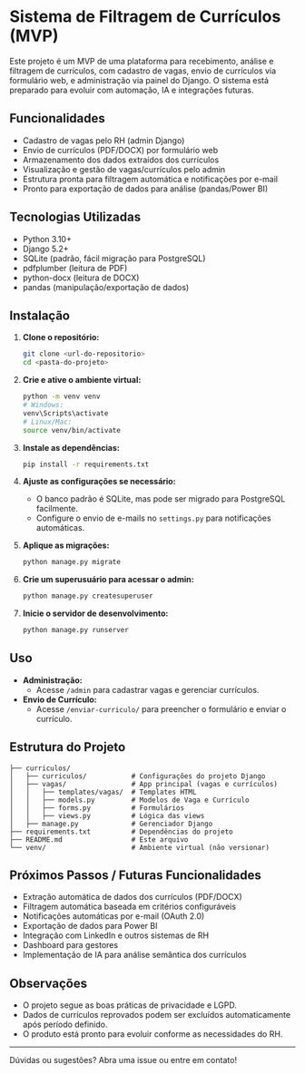 # Sistema de Filtragem de Currículos (MVP)

Este projeto é um MVP de uma plataforma para recebimento, análise e filtragem de currículos, com cadastro de vagas, envio de currículos via formulário web, e administração via painel do Django. O sistema está preparado para evoluir com automação, IA e integrações futuras.

## Funcionalidades
- Cadastro de vagas pelo RH (admin Django)
- Envio de currículos (PDF/DOCX) por formulário web
- Armazenamento dos dados extraídos dos currículos
- Visualização e gestão de vagas/currículos pelo admin
- Estrutura pronta para filtragem automática e notificações por e-mail
- Pronto para exportação de dados para análise (pandas/Power BI)

## Tecnologias Utilizadas
- Python 3.10+
- Django 5.2+
- SQLite (padrão, fácil migração para PostgreSQL)
- pdfplumber (leitura de PDF)
- python-docx (leitura de DOCX)
- pandas (manipulação/exportação de dados)

## Instalação

1. **Clone o repositório:**
   ```bash
   git clone <url-do-repositorio>
   cd <pasta-do-projeto>
   ```

2. **Crie e ative o ambiente virtual:**
   ```bash
   python -m venv venv
   # Windows:
   venv\Scripts\activate
   # Linux/Mac:
   source venv/bin/activate
   ```

3. **Instale as dependências:**
   ```bash
   pip install -r requirements.txt
   ```

4. **Ajuste as configurações se necessário:**
   - O banco padrão é SQLite, mas pode ser migrado para PostgreSQL facilmente.
   - Configure o envio de e-mails no `settings.py` para notificações automáticas.

5. **Aplique as migrações:**
   ```bash
   python manage.py migrate
   ```

6. **Crie um superusuário para acessar o admin:**
   ```bash
   python manage.py createsuperuser
   ```

7. **Inicie o servidor de desenvolvimento:**
   ```bash
   python manage.py runserver
   ```

## Uso

- **Administração:**
  - Acesse `/admin` para cadastrar vagas e gerenciar currículos.
- **Envio de Currículo:**
  - Acesse `/enviar-curriculo/` para preencher o formulário e enviar o currículo.

## Estrutura do Projeto

```
├── curriculos/
│   ├── curriculos/           # Configurações do projeto Django
│   ├── vagas/                # App principal (vagas e currículos)
│   │   ├── templates/vagas/  # Templates HTML
│   │   ├── models.py         # Modelos de Vaga e Currículo
│   │   ├── forms.py          # Formulários
│   │   ├── views.py          # Lógica das views
│   ├── manage.py             # Gerenciador Django
├── requirements.txt          # Dependências do projeto
├── README.md                 # Este arquivo
└── venv/                     # Ambiente virtual (não versionar)
```

## Próximos Passos / Futuras Funcionalidades
- Extração automática de dados dos currículos (PDF/DOCX)
- Filtragem automática baseada em critérios configuráveis
- Notificações automáticas por e-mail (OAuth 2.0)
- Exportação de dados para Power BI
- Integração com LinkedIn e outros sistemas de RH
- Dashboard para gestores
- Implementação de IA para análise semântica dos currículos

## Observações
- O projeto segue as boas práticas de privacidade e LGPD.
- Dados de currículos reprovados podem ser excluídos automaticamente após período definido.
- O produto está pronto para evoluir conforme as necessidades do RH.

---

Dúvidas ou sugestões? Abra uma issue ou entre em contato!